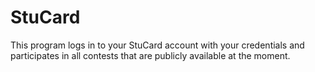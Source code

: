 # StuCard
This program logs in to your StuCard account with your credentials and participates in all contests that are publicly available at the moment.

